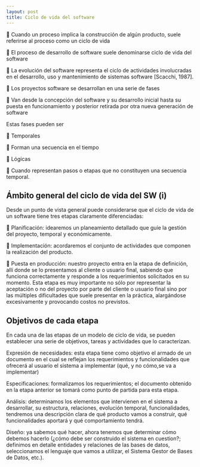```yaml
---
layout: post
title: Ciclo de vida del software
---
```



 Cuando un proceso implica la construcción de algún producto,
suele referirse al proceso como un ciclo de vida

 El proceso de desarrollo de software suele denominarse ciclo de
vida del software

 La evolución del software representa el ciclo de actividades
involucradas en el desarrollo, uso y mantenimiento de sistemas
software [Scacchi, 1987].

 Los proyectos software se desarrollan en una serie de fases

 Van desde la concepción del software y su desarrollo inicial hasta
su puesta en funcionamiento y posterior retirada por otra nueva
generación de software

Estas fases pueden ser

 Temporales

 Forman una secuencia en el tiempo

 Lógicas

 Cuando representan pasos o etapas que no constituyen
una secuencia temporal.


Ámbito general del ciclo de vida del SW (i)
--

Desde un punto de vista general puede considerarse que el
ciclo de vida de un software tiene tres etapas claramente
diferenciadas:

 Planificación: idearemos un planeamiento detallado que guíe la
gestión del proyecto, temporal y económicamente.

 Implementación: acordaremos el conjunto de actividades que
componen la realización del producto.

 Puesta en producción: nuestro proyecto entra en la etapa de
definición, allí donde se lo presentamos al cliente o usuario
final, sabiendo que funciona correctamente y responde a los
requerimientos solicitados en su momento. Esta etapa es muy
importante no sólo por representar la aceptación o no del
proyecto por parte del cliente o usuario final sino por las
múltiples dificultades que suele presentar en la práctica,
alargándose excesivamente y provocando costos no previstos.


Objetivos de cada etapa
--

En cada una de las etapas de un modelo de ciclo de vida, se
pueden establecer una serie de objetivos, tareas y actividades
que lo caracterizan.

Expresión de necesidades: esta etapa tiene como objetivo el
armado de un documento en el cual se reflejan los
requerimientos y funcionalidades que ofrecerá al usuario el
sistema a implementar (qué, y no cómo,se va a implementar)

Especificaciones: formalizamos los requerimientos; el
documento obtenido en la etapa anterior se tomará como
punto de partida para esta etapa.

Análisis: determinamos los elementos que intervienen en el
sistema a desarrollar, su estructura, relaciones, evolución
temporal, funcionalidades, tendremos una descripción clara de
qué producto vamos a construir, qué funcionalidades aportará y
qué comportamiento tendrá.

Diseño: ya sabemos qué hacer, ahora tenemos que determinar
cómo debemos hacerlo (¿cómo debe ser construido el sistema
en cuestion?; definimos en detalle entidades y relaciones de las
bases de datos, seleccionamos el lenguaje que vamos a utilizar,
el Sistema Gestor de Bases de Datos, etc.).
